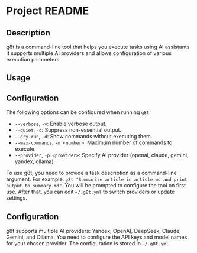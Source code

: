 # Project README

## Description

g8t is a command-line tool that helps you execute tasks using AI assistants. It supports multiple AI providers and allows configuration of various execution parameters.

## Usage

## Configuration

The following options can be configured when running `g8t`:

- `--verbose`, `-v`: Enable verbose output.
- `--quiet`, `-q`: Suppress non-essential output.
- `--dry-run`, `-d`: Show commands without executing them.
- `--max-commands`, `-m <number>`: Maximum number of commands to execute.
- `--provider`, `-p <provider>`: Specify AI provider (openai, claude, gemini, yandex, ollama).

To use g8t, you need to provide a task description as a command-line argument. For example: `g8t "Summarize article in article.md and print output to summary.md"`. You will be prompted to configure the tool on first use. After that, you can edit `~/.g8t.yml` to switch providers or update settings.

## Configuration

g8t supports multiple AI providers: Yandex, OpenAI, DeepSeek, Claude, Gemini, and Ollama. You need to configure the API keys and model names for your chosen provider. The configuration is stored in `~/.g8t.yml`.
